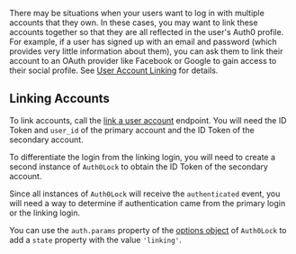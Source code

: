 There may be situations when your users want to log in with multiple accounts that they own. In these cases, you may want to link these accounts together so that they are all reflected in the user's Auth0 profile. For example, if a user has signed up with an email and password (which provides very little information about them), you can ask them to link their account to an OAuth provider like Facebook or Google to gain access to their social profile. See [User Account Linking](/users/concepts/overview-user-account-linking) for details.

## Linking Accounts

To link accounts, call the [link a user account](/api/management/v2#!/Users/post_identities) endpoint. You will need the ID Token and `user_id` of the primary account and the ID Token of the secondary account.

To differentiate the login from the linking login, you will need to create a second instance of `Auth0Lock` to obtain the ID Token of the secondary account.

Since all instances of `Auth0Lock` will receive the `authenticated` event, you will need a way to determine if authentication came from the primary login or the linking login.

You can use the `auth.params` property of the [options object](https://github.com/auth0/lock#authentication-options) of `Auth0Lock` to add a `state` property with the value `'linking'`.
